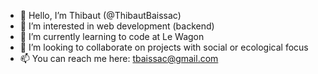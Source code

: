 - 👋 Hello, I’m Thibaut (@ThibautBaissac)
- 👀 I’m interested in web development (backend)
- 🌱 I’m currently learning to code at Le Wagon
- 💞️ I’m looking to collaborate on projects with social or ecological focus
- 📫 You can reach me here: tbaissac@gmail.com
